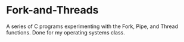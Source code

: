 # Fork-and-Threads
A series of C programs experimenting with the Fork, Pipe, and Thread functions. Done for my operating systems class. 
